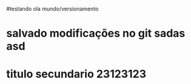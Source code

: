 #testando ola mundo/versionamento

# salvado modificações no git sadas asd

# titulo secundario 23123123
